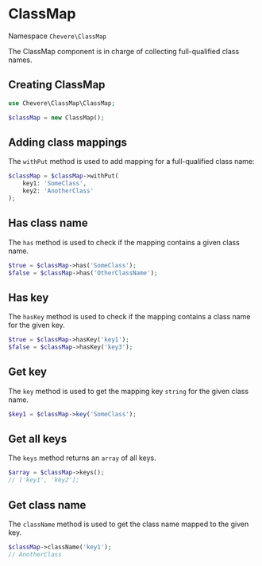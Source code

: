 # ClassMap

Namespace `Chevere\ClassMap`

The ClassMap component is in charge of collecting full-qualified class names.

## Creating ClassMap

```php
use Chevere\ClassMap\ClassMap;

$classMap = new ClassMap();
```

## Adding class mappings

The `withPut` method is used to add mapping for a  full-qualified class name:

```php
$classMap = $classMap->withPut(
    key1: 'SomeClass',
    key2: 'AnotherClass'
);
```

## Has class name

The `has` method is used to check if the mapping contains a given class name.

```php
$true = $classMap->has('SomeClass');
$false = $classMap->has('OtherClassName');
```

## Has key

The `hasKey` method is used to check if the mapping contains a class name for the given key.

```php
$true = $classMap->hasKey('key1');
$false = $classMap->hasKey('key3');
```

## Get key

The `key` method is used to get the mapping key `string` for the given class name.

```php
$key1 = $classMap->key('SomeClass');
```

## Get all keys

The `keys` method returns an `array` of all keys.

```php
$array = $classMap->keys();
// ['key1', 'key2'];
```

## Get class name

The `className` method is used to get the class name mapped to the given key.

```php
$classMap->className('key1');
// AnotherClass
```
